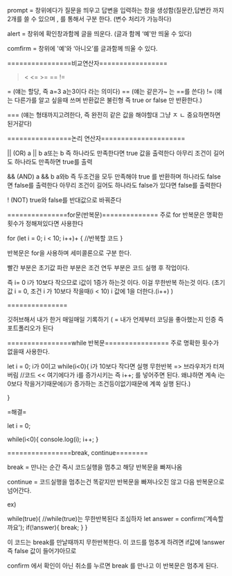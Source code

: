 


prompt = 창위에다가 질문을 띄우고 답변을 입력하는 창을 생성함(질문칸,답변칸 까지 2개를 쓸 수 있으며 , 를 통해서 구분 한다. (변수 처리가 가능하다)

alert = 창위에 확인창과함께 글을 띄운다. (글과 함께 ‘예'만 띄울 수 있다)

comfirm = 창위에 '예'와 ‘아니오’를 글과함께 띄울 수 있다.

================비교연산자=================

> < <= >= == !=

= (얘는 할당, 즉 a=3 a는3이다 라는 의미다)
== (얘는 같은가~ 는 ==를 쓴다)
!= (얘는 다른가를 알고 싶을때 쓰며 반환값은 불린형 즉 true or false 만 반환한다.)

=== (얘는 형태까지고려한다, 즉 완전히 같은 값을 해야할대 그냥 ㅈ ㄴ 중요하면하면된거같다)

================논리 연산자=====================

|| (OR) a || b a또는 b 즉 하나라도 만족한다면 true 값을 출력한다
아무리 조건이 길어도 하나라도 만족하면 true를 출력

&& (AND) a && b a와b 즉 두조건을 모두 만족해야 true 를 반환하며 하나라도 false면 false를 출력한다
아무리 조건이 길어도 하나라도 false가 있다면 false를 출력한다

! (NOT) true와 false를 반대값으로 바꿔준다 

===============for문(반복문)==============
주로 for 반복문은 명확한 횟수가 정해져있다면 사용한다

for (let i = 0; i < 10; i++)+ {
//반복할 코드
}

반복문은 for을 사용하며 세미콜론으로 구분 한다.

빨간 부분은 초기값
파란 부분은 조건
연두 부분은 코드 실행 후 작업이다.

즉 i= 0 i가 10보다 작으므로 i값이 1증가 하는것 이다.
이걸 무한반복 하는것 이다. (초기값 i = 0, 조건 i 가 10보다 작을때(i < 10) i 값에 1을 더한다.(i++) )

===============

깃허브해서 내가 한거 매일매일 기록하기 ( = 내가 언제부터 코딩을 좋아했는지 인증 즉 포트폴리오가 된다


================while 반복문================
주로 명확한 횟수가 없을때 사용한다.

let i = 0; i가 0이고
while(i<0){ i가 10보다 작다면 실행 무한반복 => 브라우저가 터져버림
//코드 << 여기에다가 i를 증가시키는 즉 i++; 를 넣어주면 된다. 왜냐하면 계속 i는 0보다 작을거기때문에(i가 증가하는 조건등이없기때문에 계쏙 실행 된다.)

}

=해결=

let  i = 0;

while(i<0){
console.log(i);
i++;
}

================break, continue========

break = 만나는 순간 즉시 코드실행을 멈추고 해당 반복문을 빠져나옴

continue = 코드실행을 멈추는건 똑같지만 반복문을 빠져나오진 않고 다음 반복문으로 넘어간다.

ex)

while(true){ //while(true)는 무한반복된다 조심하자
let answer = confirm(‘계속할까요');
if(!answer){
break;
}
}

이 코드는 break를 만날때까지 무한반복한다.
이 코드를 멈추게 하려면 if값에 !answer 즉 false 값이 들어갸아므로

confirm 에서 확인이 아닌 취소를 누르면 break 를 만나고 이 반복문은 멈추게 된다.













